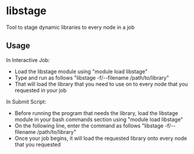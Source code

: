 libstage
===================

Tool to stage dynamic libraries to every node in a job

## Usage

 In Interactive Job:
 * Load the libstage module using "module load libstage"
 * Type and run as follows "libstage -f/--filename  /path/to/library"
 * That will load the library that you need to use on to every node that you requested in your job

In Submit Script:
 * Before running the program that needs the library, load the libstage module in your bash commands section using "module load libstage"
 * On the following line, enter the command as follows "libstage -f/--filename  /path/to/library"
 * Once your job begins, it will load the requested library onto every node that you requested


